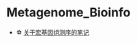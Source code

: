 # Metagenome_Bioinfo
- :soccer: [关于宏基因组测序的笔记](https://github.com/Zhang-EK/Metagenome-markdown/blob/main/Metagenome%20.md)
